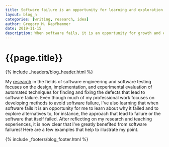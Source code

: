```yaml
---
title: Software failure is an opportunity for learning and exploration
layout: blog_n
categories: [writing, research, idea]
author: Gregory M. Kapfhammer
date: 2019-11-15
description: When software fails, it is an opportunity for growth and exploration.
---
```


# {{page.title}}
{% include _headers/blog_header.html %}

My [research]({{site.baseurl}}research/) in the fields of software engineering
and software testing focuses on the design, implementation, and experimental
evaluation of automated techniques for finding and fixing the defects that lead
to software failure. Even though much of my professional work focuses on
developing methods to avoid software failure, I've also learning that when
software fails it is an opportunity for me to learn about why it failed and to
explore alternatives to, for instance, the approach that lead to failure or the
software that itself failed. After reflecting on my research and teaching
experiences, it is now clear that I've greatly benefited from software failures!
Here are a few examples that help to illustrate my point.

{% include _footers/blog_footer.html %}
